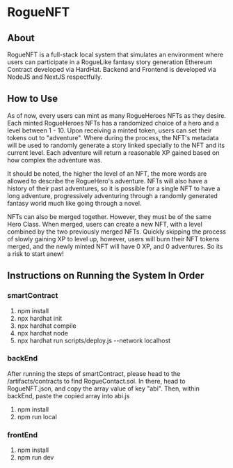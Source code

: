 # RogueNFT

## About
RogueNFT is a full-stack local system that simulates an environment where users can participate in a RogueLike fantasy story generation Ethereum Contract developed via HardHat. Backend and Frontend is developed via NodeJS and NextJS respectfully.

## How to Use
As of now, every users can mint as many RogueHeroes NFTs as they desire. Each minted RogueHeroes NFTs has a randomized choice of a hero and a level between 1 - 10. Upon receiving a minted token, users can set their tokens out to "adventure". Where during the process, the NFT's metadata will be used to randomly generate a story linked specially to the NFT and its current level. Each adventure will return a reasonable XP gained based on how complex the adventure was. 

It should be noted, the higher the level of an NFT, the more words are allowed to describe the RogueHero's adventure. NFTs will also have a history of their past adventures, so it is possible for a single NFT to have a long adventure, progressively adventuring through a randomly generated fantasy world much like going through a novel.

NFTs can also be merged together. However, they must be of the same Hero Class. When merged, users can create a new NFT, with a level combined by the two previously merged NFTs. Quickly skipping the process of slowly gaining XP to level up, however, users will burn their NFT tokens merged, and the newly minted NFT will have 0 XP, and 0 adventures. So its a risk to start anew!

## Instructions on Running the System In Order
### smartContract
1) npm install
2) npx hardhat init
3) npx hardhat compile
4) npx hardhat node
5) npx hardhat run scripts/deploy.js --network localhost

### backEnd
After running the steps of smartContract, please head to the /artifacts/contracts to find RogueContact.sol. In there, head to RogueNFT.json, and copy the array value of key "abi". Then, within backEnd, paste the copied array into abi.js

1) npm install
2) npm run local

### frontEnd
1) npm install
2) npm run dev
